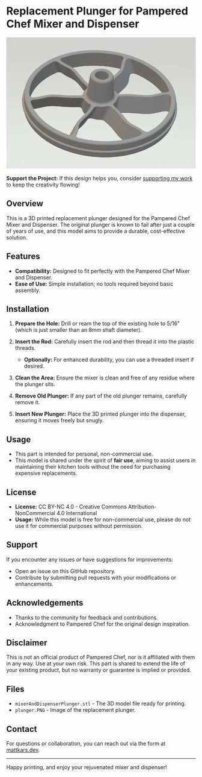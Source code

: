 # Replacement Plunger for Pampered Chef Mixer and Dispenser

![Replacement Plunger](plunger.PNG)

**Support the Project:** If this design helps you, consider [supporting my work](https://ko-fi.com/karsy) to keep the creativity flowing!

## Overview

This is a 3D printed replacement plunger designed for the Pampered Chef Mixer and Dispenser. The original plunger is known to fail after just a couple of years of use, and this model aims to provide a durable, cost-effective solution.

## Features

- **Compatibility:** Designed to fit perfectly with the Pampered Chef Mixer and Dispenser.
- **Ease of Use:** Simple installation; no tools required beyond basic assembly.

## Installation

1. **Prepare the Hole:** Drill or ream the top of the existing hole to 5/16" (which is just smaller than an 8mm shaft diameter).
2. **Insert the Rod:** Carefully insert the rod and then thread it into the plastic threads. 
   - **Optionally:** For enhanced durability, you can use a threaded insert if desired.

3. **Clean the Area:** Ensure the mixer is clean and free of any residue where the plunger sits.
4. **Remove Old Plunger:** If any part of the old plunger remains, carefully remove it.
5. **Insert New Plunger:** Place the 3D printed plunger into the dispenser, ensuring it moves freely but snugly.

## Usage

- This part is intended for personal, non-commercial use. 
- This model is shared under the spirit of **fair use**, aiming to assist users in maintaining their kitchen tools without the need for purchasing expensive replacements.

## License

- **License:** CC BY-NC 4.0 - Creative Commons Attribution-NonCommercial 4.0 International
- **Usage:** While this model is free for non-commercial use, please do not use it for commercial purposes without permission.

## Support

If you encounter any issues or have suggestions for improvements:

- Open an issue on this GitHub repository.
- Contribute by submitting pull requests with your modifications or enhancements.

## Acknowledgements

- Thanks to the community for feedback and contributions.
- Acknowledgment to Pampered Chef for the original design inspiration.

## Disclaimer

This is not an official product of Pampered Chef, nor is it affiliated with them in any way. Use at your own risk. This part is shared to extend the life of your existing product, but no warranty or guarantee is implied or provided.

## Files

- `mixerAndDispenserPlunger.stl` - The 3D model file ready for printing.
- `plunger.PNG` - Image of the replacement plunger.

## Contact

For questions or collaboration, you can reach out via the form at [mattkars.dev](https://mattkars.dev).

---

Happy printing, and enjoy your rejuvenated mixer and dispenser!
